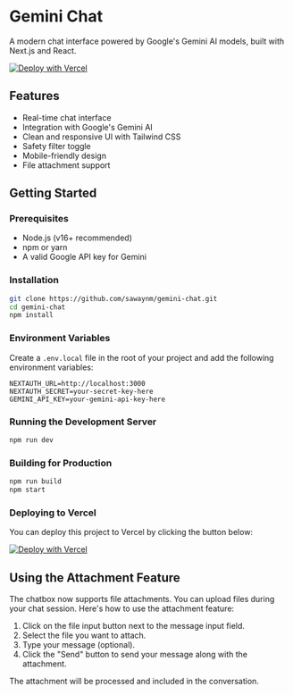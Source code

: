 # Gemini Chat

A modern chat interface powered by Google's Gemini AI models, built with Next.js and React.

[![Deploy with Vercel](https://vercel.com/button)](https://vercel.com/new/clone?repository-url=https%3A%2F%2Fgithub.com%2Fsawaynm%2Fgemini-chat)

## Features

- Real-time chat interface
- Integration with Google's Gemini AI
- Clean and responsive UI with Tailwind CSS
- Safety filter toggle
- Mobile-friendly design
- File attachment support

## Getting Started

### Prerequisites
- Node.js (v16+ recommended)  
- npm or yarn  
- A valid Google API key for Gemini  

### Installation
```bash
git clone https://github.com/sawaynm/gemini-chat.git
cd gemini-chat
npm install
```

### Environment Variables
Create a `.env.local` file in the root of your project and add the following environment variables:
```
NEXTAUTH_URL=http://localhost:3000
NEXTAUTH_SECRET=your-secret-key-here
GEMINI_API_KEY=your-gemini-api-key-here
```

### Running the Development Server
```bash
npm run dev
```

### Building for Production
```bash
npm run build
npm start
```

### Deploying to Vercel
You can deploy this project to Vercel by clicking the button below:

[![Deploy with Vercel](https://vercel.com/button)](https://vercel.com/new/clone?repository-url=https%3A%2F%2Fgithub.com%2Fsawaynm%2Fgemini-chat)

## Using the Attachment Feature

The chatbox now supports file attachments. You can upload files during your chat session. Here's how to use the attachment feature:

1. Click on the file input button next to the message input field.
2. Select the file you want to attach.
3. Type your message (optional).
4. Click the "Send" button to send your message along with the attachment.

The attachment will be processed and included in the conversation.
